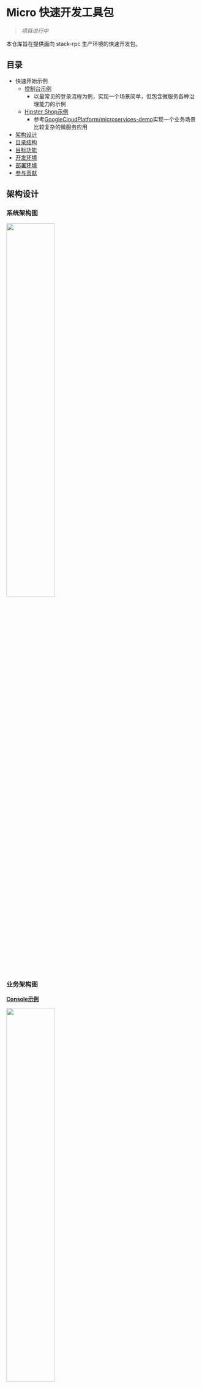 # Micro 快速开发工具包

> *项目进行中*

本仓库旨在提供面向 stack-rpc 生产环境的快速开发包。

## 目录

- 快速开始示例
    - [控制台示例](/console#目录)
        - 以最常见的登录流程为例，实现一个场景简单，但包含微服务各种治理能力的示例
    - [Hipster Shop示例](/hipstershop)
        - 参考[GoogleCloudPlatform/microservices-demo](https://github.com/GoogleCloudPlatform/microservices-demo/)实现一个业务场景比较复杂的微服务应用
- [架构设计](#架构设计)
- [目录结构](#目录结构)
- [目标功能](#目标功能)
- [开发环境](#开发环境)
- [部署环境](#部署环境)
- [参与贡献](#参与贡献)

## 架构设计

### 系统架构图
<img src="/doc/img/architecture.png" width="50%">

### 业务架构图

**[Console示例](/console)**

<img src="/doc/img/console-design.png" width="50%">

- [Hipster Shop示例](/hipstershop)
    - 参考[GoogleCloudPlatform/microservices-demo](https://github.com/GoogleCloudPlatform/microservices-demo/)

**领域模型&整洁架构参考**
- [Clean Architecture in go](https://medium.com/@hatajoe/clean-architecture-in-go-4030f11ec1b1)
- [基于 DDD 的微服务设计和开发实战](https://www.infoq.cn/article/s_LFUlU6ZQODd030RbH9)
- [当中台遇上 DDD，我们该如何设计微服务？](https://www.infoq.cn/article/7QgXyp4Jh3-5Pk6LydWw)

## 目录结构

```bash
├── console             控制台示例
│   ├── account         go.micro.srv.account，Account服务
│   │   ├── domain              领域
│   │   │   ├── model           模型
│   │   │   ├── repository      存储接口
│   │   │   │   └── persistence ①存储接口实现
│   │   │   └── service         领域服务
│   │   ├── interface           接口
│   │   │   ├── handler         micro handler接口
│   │   │   └── persistence     ②存储接口实现
│   │   ├── registry            依赖注入，根据使用习惯，一般Go中不怎么喜欢这种方式
│   │   └── usecase             应用用例
│   │       ├── event           消息事件
│   │       └── service         应用服务
│   ├── api             go.micro.api.console，API服务
│   ├── pb              服务协议统一.proto
│   └── web             go.micro.api.console，Web服务，集成gin、echo、iris等web框架
├── deploy              部署
│   ├── docker
│   └── k8s
├── doc                 文档资源
├── gateway             网关，自定义micro
└── pkg                 公共资源包
```

## 目标功能

- 自定义[micro网关](gateway)
	- [x] `JWT`认证
	- [x] `Casbin`鉴权
	- [x] Tracing
	- [ ] RequestID
	- [x] Metrics
	- [ ] Access Log
	- ...
- API服务
    - 网关使用默认处理器(`handler=meta`)，聚合服务通过`Endpoint`定义路由规则，实现统一网关管理`rpc`和`http`类型的聚合服务
        - *注:`go-micro/web`服务注册不支持`Endpoint`定义，需要自定义`web.Service`([实现参考](https://github.com/hb-go/micro-plugins/tree/master/web))，[issue#1097](https://github.com/micro/go-micro/issues/1097)*
	- [x] api
    - [x] rpc
    - proxy/http/web
        - [x] [静态资源](/console/web/statik)
            - *前后端分离场景将静态资源独立更好，但不排除使用Web模板框架的应用加入微服务体系，尤其在已有单体逐步拆分的演进过程中*
        - [x] [echo](/console/web/echo)
        - [x] [gin](/console/web/gin)
        - [x] [iris](/console/web/iris)
        - [x] [beego](/console/web/beego)
- 配置中心
- 前后端分离`console`
	- [x] [PanJiaChen/vue-element-admin](https://github.com/PanJiaChen/vue-element-admin)，[示例](/console/web/vue)
	- [ ] [tookit/vue-material-admin](https://github.com/tookit/vue-material-admin)
	- [ ] [view-design/iview-admin](https://github.com/view-design/iview-admin)
- 参数验证
	- [x] [protoc-gen-validate](https://github.com/envoyproxy/protoc-gen-validate)，适用于API`handler=rpc`的模式
	    - 规则配置[account.proto](/console/pb/api/account.proto#L21)
	    - 参数验证[account.go](/console/api/handler/account.go#L26)
- 领域驱动
	- [x] 整洁架构
- ORM
	- [x] gorm
	- [x] xorm
- 发布
	- [x] 灰度
	- [x] 蓝绿
	- *注:由于micro默认的api和web网关均不支持服务筛选，需要自己改造，方案参考[微服务协作开发、灰度发布之流量染色](https://micro.mu/blog/cn/2019/12/09/go-micro-service-chain.html)*
- 部署
	- [ ] K8S
		- [x] [helm](/deploy/k8s/helm)
	- [ ] Docker
- 安全
- CICD
	- [x] [Drone](https://drone.io/) [README](/deploy/docker/drone)
	    - [x] Go编译
	    - [x] Docker镜像
	    - [ ] Kubernetes发布
	- [ ] Jenkins
- 基础服务
	- [ ] 日志收集
		- `stdout`标准输出
		- `log.file`日志文件
		- [log-pilot](https://github.com/AliyunContainerService/log-pilot)
	- [ ] 监控告警
		- Prometheus
		- Grafana
	- [ ] Tracing
		- Jaeger
- ...

## 开发环境

*TODO*
- 本地
    - [x] [Docker Compose](/console#docker-compose启动)
- 在线
    - [ ] CICD
    - [ ] Kubernetes
    - 本地服务接入
        - [ ] Network代理 + 流量染色

## 部署环境

[Kubernetes环境](/deploy/k8s)

## 可选服务

<details>
  <summary> Jaeger </summary>

> 浏览器访问:http://localhost:16686/
```bash
$ docker run -d --name=jaeger -e COLLECTOR_ZIPKIN_HTTP_PORT=9411 -p5775:5775/udp -p6831:6831/udp -p6832:6832/udp   -p5778:5778 -p16686:16686 -p14268:14268 -p9411:9411 jaegertracing/all-in-one:latest
```

</details>

<details>
  <summary> Prometheus </summary>

> 浏览器访问:http://localhost:9090/

> `prometheus.yml`参考`gateway`插件`[metrics/prometheus.yml](/gateway/plugin/metrics/prometheus.yml)
```bash
$ docker run -d --name prometheus -p 9090:9090 -v ~/tmp/prometheus.yml:/etc/prometheus/prometheus.yml prom/prometheus
```

</details>

<details>
  <summary> Grafana </summary>

> 浏览器访问:http://localhost:3000/

> `Grafana`仪表盘`import`[metrics/grafan.json](/gateway/plugin/metrics/grafan.json)
```bash
$ docker run --name grafana -d -p 3000:3000 grafana/grafana
```

</details>

## 参与贡献

### 代码格式
- IDE IDEA/Goland，`Go->imports` 设置
    - Sorting type `gofmt`
    - [x] `Group stdlib imports`
        - [x] `Move all stdlib imports in a single group`
    - [x] `Move all imports in a single declaration`
